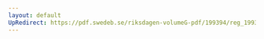 ```yaml
---
layout: default
UpRedirect: https://pdf.swedeb.se/riksdagen-volumeG-pdf/199394/reg_199394/reg_199394_0443.pdf
---
```

